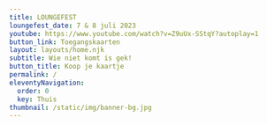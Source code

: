 ```yaml
---
title: LOUNGEFEST
loungefest_date: 7 & 8 juli 2023
youtube: https://www.youtube.com/watch?v=Z9uUx-SStqY?autoplay=1
button_link: Toegangskaarten
layout: layouts/home.njk
subtitle: Wie niet komt is gek!
button_title: Koop je kaartje
permalink: /
eleventyNavigation:
  order: 0
  key: Thuis
thumbnail: /static/img/banner-bg.jpg
---
```

